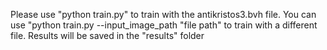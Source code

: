 Please use "python train.py" to train with the antikristos3.bvh file. You can use "python train.py --input_image_path "file path" to train with a different file. Results will be saved in the "results" folder

